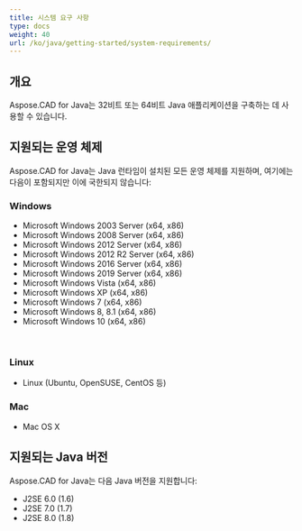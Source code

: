 ```yaml
---
title: 시스템 요구 사항
type: docs
weight: 40
url: /ko/java/getting-started/system-requirements/
---
```


## **개요**
Aspose.CAD for Java는 32비트 또는 64비트 Java 애플리케이션을 구축하는 데 사용할 수 있습니다.
## **지원되는 운영 체제**
Aspose.CAD for Java는 Java 런타임이 설치된 모든 운영 체제를 지원하며, 여기에는 다음이 포함되지만 이에 국한되지 않습니다:


### **Windows**
- Microsoft Windows 2003 Server (x64, x86)
- Microsoft Windows 2008 Server (x64, x86)
- Microsoft Windows 2012 Server (x64, x86)
- Microsoft Windows 2012 R2 Server (x64, x86)
- Microsoft Windows 2016 Server (x64, x86)
- Microsoft Windows 2019 Server (x64, x86)
- Microsoft Windows Vista (x64, x86)
- Microsoft Windows XP (x64, x86)
- Microsoft Windows 7 (x64, x86)
- Microsoft Windows 8, 8.1 (x64, x86)
- Microsoft Windows 10 (x64, x86)

 
### **Linux**
- Linux (Ubuntu, OpenSUSE, CentOS 등)


### **Mac**
- Mac OS X
## **지원되는 Java 버전**
Aspose.CAD for Java는 다음 Java 버전을 지원합니다:

- J2SE 6.0 (1.6)
- J2SE 7.0 (1.7)
- J2SE 8.0 (1.8)
